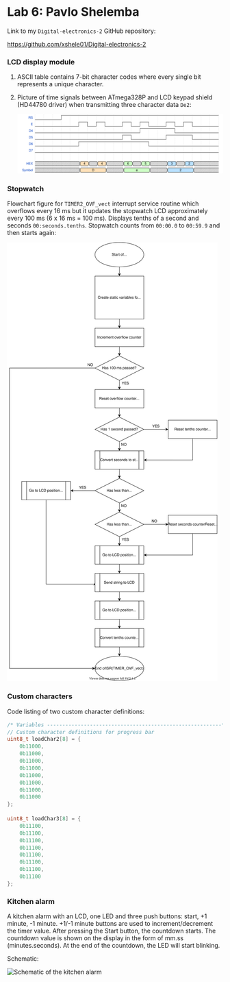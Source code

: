 # Lab 6: Pavlo Shelemba

Link to my `Digital-electronics-2` GitHub repository:

https://github.com/xshele01/Digital-electronics-2


### LCD display module

1. ASCII table contains 7-bit character codes where every single bit represents a unique character.  

2. Picture of time signals between ATmega328P and LCD keypad shield (HD44780 driver) when transmitting three character data `De2`:

    ![Figure of signals representing characters 'D' 'E' and '2'](Images/wavedrom.svg)


### Stopwatch

Flowchart figure for `TIMER2_OVF_vect` interrupt service routine which overflows every 16&nbsp;ms but it updates the stopwatch LCD approximately every 100&nbsp;ms (6 x 16&nbsp;ms = 100&nbsp;ms). Displays tenths of a second and seconds `00:seconds.tenths`. Stopwatch counts from `00:00.0` to `00:59.9` and then starts again:

![Flowchart figure](Images/TIMER2_OVF_vect.svg)


### Custom characters

Code listing of two custom character definitions:

```c
/* Variables ---------------------------------------------------------*/
// Custom character definitions for progress bar
uint8_t loadChar2[8] = {
    0b11000,
    0b11000,
    0b11000,
    0b11000,
    0b11000,
    0b11000,
    0b11000,
    0b11000
};

uint8_t loadChar3[8] = {
    0b11100,
    0b11100,
    0b11100,
    0b11100,
    0b11100,
    0b11100,
    0b11100,
    0b11100
};
```


### Kitchen alarm

A kitchen alarm with an LCD, one LED and three push buttons: start, +1 minute, -1 minute. 
+1/-1 minute buttons are used to increment/decrement the timer value. After pressing the Start button, the countdown starts. 
The countdown value is shown on the display in the form of mm.ss (minutes.seconds). 
At the end of the countdown, the LED will start blinking.

Schematic:

![Schematic of the kitchen alarm](Images/circuit.svg)
